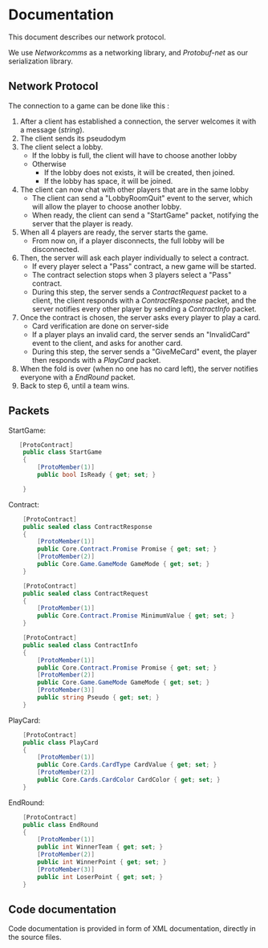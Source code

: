 # Documentation

This document describes our network protocol.

We use *Networkcomms* as a networking library, and *Protobuf-net* as our serialization library.

## Network Protocol

The connection to a game can be done like this :

1. After a client has established a connection, the server welcomes it with a message (*string*).
2. The client sends its pseudodym
3. The client select a lobby. 
 	- If the lobby is full, the client will have to choose another lobby
	- Otherwise
		- If the lobby does not exists, it will be created, then joined.
		- If the lobby has space, it will be joined.
4. The client can now chat with other players that are in the same lobby
	- The client can send a "LobbyRoomQuit" event to the server, which will allow the player to choose another lobby.
	- When ready, the client can send a "StartGame" packet, notifying the server that the player is ready.
5. When all 4 players are ready, the server starts the game.
	- From now on, if a player disconnects, the full lobby will be disconnected.
6. Then, the server will ask each player individually to select a contract.
	- If every player select a "Pass" contract, a new game will be started.
	- The contract selection stops when 3 players select a "Pass" contract.
	- During this step, the server sends a *ContractRequest* packet to a client, the client responds with a *ContractResponse* packet, and the server notifies every other player by sending a *ContractInfo* packet.
7. Once the contract is chosen, the server asks every player to play a card.
	- Card verification are done on server-side
	- If a player plays an invalid card, the server sends an "InvalidCard" event to the client, and asks for another card.
	- During this step, the server sends a "GiveMeCard" event, the player then responds with a *PlayCard* packet.
8. When the fold is over (when no one has no card left), the server notifies everyone with a *EndRound* packet.
9. Back to step 6, until a team wins.

## Packets

StartGame:

```c#
   [ProtoContract]
    public class StartGame
    {
        [ProtoMember(1)]
        public bool IsReady { get; set; }

    }
```

Contract:

```c#
    [ProtoContract]
    public sealed class ContractResponse
    {
        [ProtoMember(1)]
        public Core.Contract.Promise Promise { get; set; }
        [ProtoMember(2)]
        public Core.Game.GameMode GameMode { get; set; }
    }

    [ProtoContract]
    public sealed class ContractRequest
    {
        [ProtoMember(1)]
        public Core.Contract.Promise MinimumValue { get; set; }
    }

    [ProtoContract]
    public sealed class ContractInfo
    {
        [ProtoMember(1)]
        public Core.Contract.Promise Promise { get; set; }
        [ProtoMember(2)]
        public Core.Game.GameMode GameMode { get; set; }
        [ProtoMember(3)]
        public string Pseudo { get; set; }
    }
```

PlayCard:

```c#
    [ProtoContract]
    public class PlayCard
    {
        [ProtoMember(1)]
        public Core.Cards.CardType CardValue { get; set; }
        [ProtoMember(2)]
        public Core.Cards.CardColor CardColor { get; set; }
    }
```

EndRound:

```c#
    [ProtoContract]
    public class EndRound
    {
        [ProtoMember(1)]
        public int WinnerTeam { get; set; }
        [ProtoMember(2)]
        public int WinnerPoint { get; set; }
        [ProtoMember(3)]
        public int LoserPoint { get; set; }
    }
```

## Code documentation
Code documentation is provided in form of XML documentation, directly in the source files.
